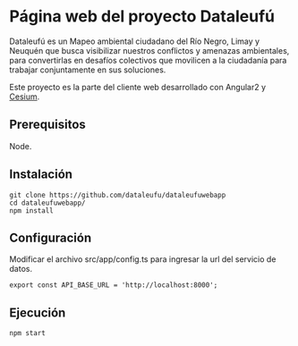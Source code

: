 # Página web del proyecto Dataleufú

Dataleufú es un Mapeo ambiental ciudadano del Río Negro, Limay y Neuquén que busca visibilizar nuestros conflictos y amenazas ambientales, para convertirlas en desafíos colectivos que movilicen a la ciudadanía para trabajar conjuntamente en sus soluciones.

Este proyecto es la parte del cliente web desarrollado con Angular2 y [Cesium](https://cesiumjs.org/).

## Prerequisitos

Node.

## Instalación

```
git clone https://github.com/dataleufu/dataleufuwebapp
cd dataleufuwebapp/
npm install
```

## Configuración

Modificar el archivo src/app/config.ts para ingresar la url del servicio de datos.

```
export const API_BASE_URL = 'http://localhost:8000';
```

## Ejecución

```
npm start
```


